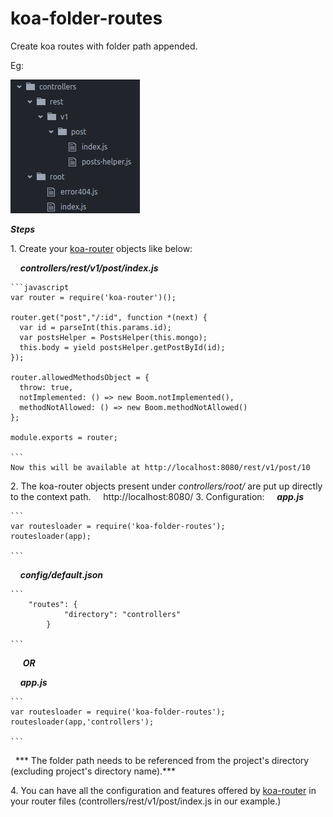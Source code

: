 # koa-folder-routes
Create koa routes with folder path appended.

Eg:

![](imgs/20161118-181607.png)

***Steps***

1.&nbsp;Create your [koa-router](https://github.com/alexmingoia/koa-router)  objects like below:
	
&nbsp;&nbsp;&nbsp;	***controllers/rest/v1/post/index.js***
	
	```javascript
	var router = require('koa-router')();

	router.get("post","/:id", function *(next) {
	  var id = parseInt(this.params.id);
	  var postsHelper = PostsHelper(this.mongo);
	  this.body = yield postsHelper.getPostById(id);
	});

	router.allowedMethodsObject = {
	  throw: true,
	  notImplemented: () => new Boom.notImplemented(),
	  methodNotAllowed: () => new Boom.methodNotAllowed()
	};

	module.exports = router;
	
	```
	Now this will be available at http://localhost:8080/rest/v1/post/10
	
2.&nbsp;The koa-router objects present under *controllers/root/* are put up directly to the context path.
	&nbsp;&nbsp;&nbsp;&nbsp;http://localhost:8080/
3.&nbsp;Configuration:
&nbsp;&nbsp;&nbsp;	***app.js***
	
	```
	var routesloader = require('koa-folder-routes');
	routesloader(app);
	
	```
&nbsp;&nbsp;&nbsp;	***config/default.json***

	```
		"routes": {
    			"directory": "controllers"
    		}
		
	```
	
&nbsp;&nbsp;&nbsp;&nbsp; ***OR***

&nbsp;&nbsp;&nbsp;	***app.js***
	
	```
	var routesloader = require('koa-folder-routes');
	routesloader(app,'controllers'); 
	
	```
&nbsp;&nbsp;*** The folder path needs to be referenced from the project's directory (excluding project's directory name).***

4.&nbsp;You can have all the configuration and features offered by [koa-router](https://github.com/alexmingoia/koa-router)  in your router files (controllers/rest/v1/post/index.js in our example.)